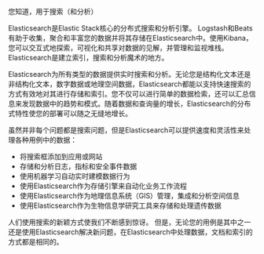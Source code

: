 您知道，用于搜索（和分析）



Elasticsearch是Elastic Stack核心的分布式搜索和分析引擎。 Logstash和Beats有助于收集，聚合和丰富您的数据并将其存储在Elasticsearch中。使用Kibana，您可以交互式地探索，可视化和共享对数据的见解，并管理和监视堆栈。 Elasticsearch是建立索引，搜索和分析魔术的地方。

Elasticsearch为所有类型的数据提供实时搜索和分析。无论您是结构化文本还是非结构化文本，数字数据或地理空间数据，Elasticsearch都能以支持快速搜索的方式有效地对其进行存储和索引。您不仅可以进行简单的数据检索，还可以汇总信息来发现数据中的趋势和模式。随着数据和查询量的增长，Elasticsearch的分布式特性使您的部署可以随之无缝地增长。

虽然并非每个问题都是搜索问题，但是Elasticsearch可以提供速度和灵活性来处理各种用例中的数据：

- 将搜索框添加到应用或网站
- 存储和分析日志，指标和安全事件数据
- 使用机器学习自动实时建模数据行为
- 使用Elasticsearch作为存储引擎来自动化业务工作流程
- 使用Elasticsearch作为地理信息系统（GIS）管理，集成和分析空间信息
- 使用Elasticsearch作为生物信息学研究工具来存储和处理遗传数据

人们使用搜索的新颖方式使我们不断感到惊讶。 但是，无论您的用例是其中之一还是使用Elasticsearch解决新问题，在Elasticsearch中处理数据，文档和索引的方式都是相同的。